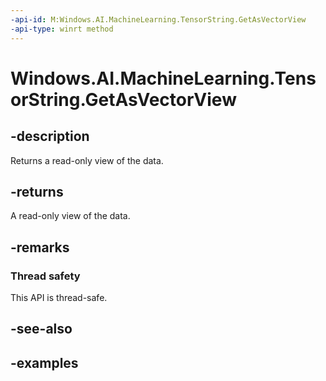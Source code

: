 ```yaml
---
-api-id: M:Windows.AI.MachineLearning.TensorString.GetAsVectorView
-api-type: winrt method
---
```


<!-- Method syntax.
public IVectorView<string> TensorString.GetAsVectorView()
-->

# Windows.AI.MachineLearning.TensorString.GetAsVectorView

## -description
Returns a read-only view of the data.

## -returns
A read-only view of the data.

## -remarks

### Thread safety
This API is thread-safe.

## -see-also

## -examples
